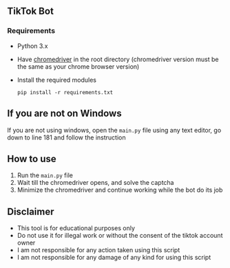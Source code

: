 ## TikTok Bot

### Requirements

- Python 3.x
- Have [chromedriver](https://chromedriver.chromium.org/downloads) in the root directory (chromedriver version must be the same as your chrome browser version)
- Install the required modules

      pip install -r requirements.txt

## If you are not on Windows

If you are not using windows, open the `main.py` file using any text editor, go down to line 181 and follow the instruction

## How to use

1. Run the `main.py` file
2. Wait till the chromedriver opens, and solve the captcha
3. Minimize the chromedriver and continue working while the bot do its job

## Disclaimer

- This tool is for educational purposes only
- Do not use it for illegal work or without the consent of the tiktok account owner
- I am not responsible for any action taken using this script
- I am not responsible for any damage of any kind for using this script
